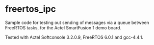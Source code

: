 # freertos_ipc
Sample code for testing out sending of messages via a queue between FreeRTOS tasks, for the Actel SmartFusion 1
demo board.

Tested with Actel Softconsole 3.2.0.9, FreeRTOS 6.0.1 and gcc-4.4.1.
